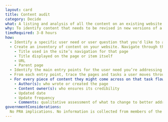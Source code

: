 ```yaml
---
layout: card
title: Content audit
category: Decide
what: A listing and analysis of all the content on an existing website (including pages, files, videos, audio or other data) that your users might reasonably encounter.
why: To identify content that needs to be revised in new versions of a website. Content audits can also help you identify who is responsible for content, how often it should be updated, and what role a particular piece of content plays for users.
timeRequired: 3-8 hours
how:
  - Identify a specific user need or user question that you'd like to address.
  - Create an inventory of content on your website. Navigate through the site from the home page and note the following about every piece of content. (For repeated items like blog posts, consider capturing just a sample.)
    - Title used in the site’s navigation for that page
    - Title displayed on the page or item itself
    - URL
    - Parent page
  - Identify the main entry points for the user need you’re addressing. This could be external marketing, the homepage, a microsite, or another page.
  - From each entry point, trace the pages and tasks a user moves through until they address their need.
  - For every piece of content they might come across on that task flow, note:
    - Author(s): who wrote or created the page
    - Content owner(s): who ensures its credibility
    - Updated date
    - Update frequency
    - Comments: qualitative assessment of what to change to better address your identified user need
governmentConsiderations:
  No PRA implications. No information is collected from members of the public.
---
```

